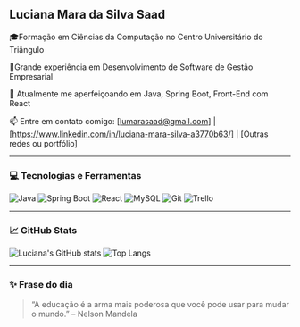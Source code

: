 ## Luciana Mara da Silva Saad

🎓Formação em Ciências da Computação no Centro Universitário do Triângulo

💼Grande experiência em Desenvolvimento de Software de Gestão Empresarial

🚀 Atualmente me aperfeiçoando em Java, Spring Boot, Front-End com React  

📫 Entre em contato comigo: [lumarasaad@gmail.com] | [https://www.linkedin.com/in/luciana-mara-silva-a3770b63/] | [Outras redes ou portfólio]

---

### 💻 Tecnologias e Ferramentas

![Java](https://img.shields.io/badge/Java-ED8B00?style=for-the-badge&logo=java&logoColor=black)
![Spring Boot](https://img.shields.io/badge/SpringBoot-6DB33F?style=for-the-badge&logo=springboot&logoColor=white)
![React](https://img.shields.io/badge/React-20232A?style=for-the-badge&logo=react&logoColor=61DAFB)
![MySQL](https://img.shields.io/badge/MySQL-005C84?style=for-the-badge&logo=mysql&logoColor=white)
![Git](https://img.shields.io/badge/Git-F05032?style=for-the-badge&logo=git&logoColor=white)
![Trello](https://img.shields.io/badge/Trello-0052CC?style=for-the-badge&logo=trello&logoColor=white)

---

### 📈 GitHub Stats

![Luciana's GitHub stats](https://github-readme-stats.vercel.app/api?username=lucianamara&show_icons=true&theme=dracula)
![Top Langs](https://github-readme-stats.vercel.app/api/top-langs/?username=lucianamara&layout=compact&theme=dracula)

---

### ✨ Frase do dia

> “A educação é a arma mais poderosa que você pode usar para mudar o mundo.” – Nelson Mandela

